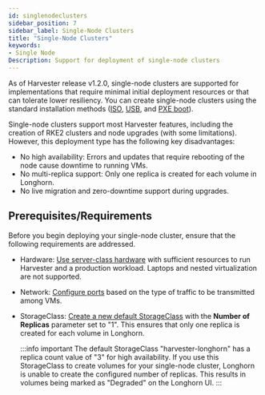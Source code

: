 ```yaml
---
id: singlenodeclusters
sidebar_position: 7
sidebar_label: Single-Node Clusters
title: "Single-Node Clusters"
keywords:
- Single Node
Description: Support for deployment of single-node clusters
---
```


<head>
  <link rel="canonical" href="https://docs.harvesterhci.io/v1.2/advanced/singlenodeclusters"/>
</head>

As of Harvester release v1.2.0, single-node clusters are supported for implementations that require minimal initial deployment resources or that can tolerate lower resiliency. You can create single-node clusters using the standard installation methods ([ISO](https://docs.harvesterhci.io/v1.3/install/index), [USB](https://docs.harvesterhci.io/v1.3/install/usb-install), and [PXE boot](https://docs.harvesterhci.io/v1.3/install/pxe-boot-install)).

Single-node clusters support most Harvester features, including the creation of RKE2 clusters and node upgrades (with some limitations). However, this deployment type has the following key disadvantages:

- No high availability: Errors and updates that require rebooting of the node cause downtime to running VMs.
- No multi-replica support: Only one replica is created for each volume in Longhorn.
- No live migration and zero-downtime support during upgrades.

## Prerequisites/Requirements

Before you begin deploying your single-node cluster, ensure that the following requirements are addressed.

- Hardware: [Use server-class hardware](https://docs.harvesterhci.io/v1.3/install/requirements#hardware-requirements) with sufficient resources to run Harvester and a production workload. Laptops and nested virtualization are not supported.
- Network: [Configure ports](https://docs.harvesterhci.io/v1.3/install/requirements#port-requirements-for-harvester-nodes) based on the type of traffic to be transmitted among VMs.
- StorageClass: [Create a new default StorageClass](https://docs.harvesterhci.io/v1.3/advanced/storageclass#creating-a-storageclass) with the **Number of Replicas** parameter set to "1". This ensures that only one replica is created for each volume in Longhorn.

    :::info important
    The default StorageClass "harvester-longhorn" has a replica count value of "3" for high availability. If you use this StorageClass to create volumes for your single-node cluster, Longhorn is unable to create the configured number of replicas. This results in volumes being marked as "Degraded" on the Longhorn UI.
    :::
